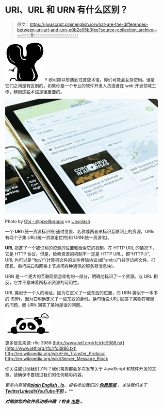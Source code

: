 # URI、URL 和 URN 有什么区别？

> 原文：<https://javascript.plainenglish.io/what-are-the-differences-between-uri-url-and-urn-e0b2e05b3fee?source=collection_archive---------9----------------------->

![Y](img/25deb29686799694bbfd378e8689dc8d.png)  Y 欧可能以前遇到过这些术语。你们可能会互换使用。但是它们之间是有区别的，如果你是一个专业的软件开发人员或者在 web 开发领域工作，辨别这些术语是很重要的。

![](img/bdc9a8486eb9cef947bafb692dcc0230.png)

Photo by [Obi - @pixel6propix](https://unsplash.com/@obionyeador?utm_source=medium&utm_medium=referral) on [Unsplash](https://unsplash.com?utm_source=medium&utm_medium=referral)

一个 **URI** (统一资源标识符)通过位置、名称或两者来标识互联网上的资源。URIs 有两个子集:URL(统一资源定位符)和 URN(统一资源名)。

**URL** 指定了一个被识别的资源的位置和检索它的机制。在 HTTP URL 的情况下，它是 HTTP 协议。但是，检索资源的机制不一定是 HTTP URL，即“HTTP://”, URL 也可以是“ftp://”(计算机文件的文件传输协议)或“smb://”(共享访问文件、打印机、串行端口和网络上节点间各种通信的服务器消息块)。

URN 是一个更大的互联网信息架构的一部分，明确地标识了一个资源。与 URL 相反，它并不意味着所标识资源的可用性。

URL 类似于一个人的地址，因为它定义了一些东西的位置，而 URN 类似于一本书的 ISBN，因为它明确定义了一些东西的身份。换句话说:URL 回答了某物在哪里的问题，而 URN 回答了某物是谁的问题。

![](img/5c7fdb823e2c7f4190f716ff6bed224c.png)

更多信息来源:
rfic 3986:[http://www.ietf.org/rfc/rfc3986.txt](http://www.ietf.org/rfc/rfc3986.txt)
http://en.wikipedia.org/wiki/File_Transfer_Protocol
http://en.wikipedia.org/wiki/Server_Message_Block

你关注或订阅我们了吗？我们每周都会多次发布关于 JavaScript 和软件开发的文章。请确保不要错过我们的任何精彩内容。

*更多内容请看*[***plain English . io***](https://plainenglish.io/)*。报名参加我们的* [***免费周报***](http://newsletter.plainenglish.io/) *。关注我们关于*[***Twitter***](https://twitter.com/inPlainEngHQ)[***LinkedIn***](https://www.linkedin.com/company/inplainenglish/)*[***YouTube***](https://www.youtube.com/channel/UCtipWUghju290NWcn8jhyAw)*[***不和***](https://discord.gg/GtDtUAvyhW) ***。*****

*****对缩放您的软件启动感兴趣*** *？检查* [***电路***](https://circuit.ooo?utm=publication-post-cta) *。***